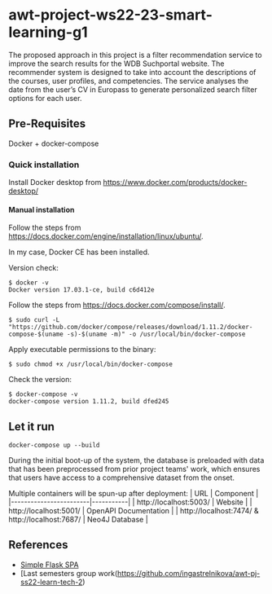 # awt-project-ws22-23-smart-learning-g1

The proposed approach in this project is a filter recommendation service to improve the search results for the WDB Suchportal website. The recommender system is designed to take into account the descriptions of the courses, user profiles, and competencies. The service analyses the date from the user’s CV in Europass to generate personalized search filter options for each user.

## Pre-Requisites

Docker + docker-compose

### Quick installation
Install Docker desktop from https://www.docker.com/products/docker-desktop/

#### Manual installation
Follow the steps from https://docs.docker.com/engine/installation/linux/ubuntu/.

In my case, Docker CE has been installed.

Version check:
```shell
$ docker -v
Docker version 17.03.1-ce, build c6d412e
```

Follow the steps from https://docs.docker.com/compose/install/.
```shell
$ sudo curl -L "https://github.com/docker/compose/releases/download/1.11.2/docker-compose-$(uname -s)-$(uname -m)" -o /usr/local/bin/docker-compose
```
Apply executable permissions to the binary:
```shell
$ sudo chmod +x /usr/local/bin/docker-compose
```
Check the version:
```shell
$ docker-compose -v
docker-compose version 1.11.2, build dfed245
```
## Let it run
```shell
docker-compose up --build
```

During the initial boot-up of the system, the database is preloaded with data that has been preprocessed from prior project teams' work, which ensures that users have access to a comprehensive dataset from the onset. 

Multiple containers will be spun-up after deployment:
| URL                    | Component |
|------------------------|-----------|
| http://localhost:5003/ | Website       |
| http://localhost:5001/ | OpenAPI Documentation        |
| http://localhost:7474/ & http://localhost:7687/ | Neo4J Database        |

## References
* [Simple Flask SPA](https://www.bogotobogo.com/DevOps/Docker/Docker-Compose-FlaskREST-Service-Container-and-Apache-Container.php)
* [Last semesters group work(https://github.com/ingastrelnikova/awt-pj-ss22-learn-tech-2)
